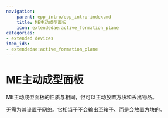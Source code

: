 ```yaml
---
navigation:
    parent: epp_intro/epp_intro-index.md
    title: ME主动成型面板
    icon: extendedae:active_formation_plane
categories:
- extended devices
item_ids:
- extendedae:active_formation_plane
---
```


# ME主动成型面板

<GameScene zoom="8" background="transparent">
  <ImportStructure src="../structure/cable_active_formation_plane.snbt"></ImportStructure>
</GameScene>

ME主动成型面板的性质与<ItemLink id="ae2:formation_plane" />相同，但可以主动放置方块和丢出物品。

无需为其设置子网络。它相当于不会输出至箱子、而是会放置方块的<ItemLink id="ae2:export_bus" />。
